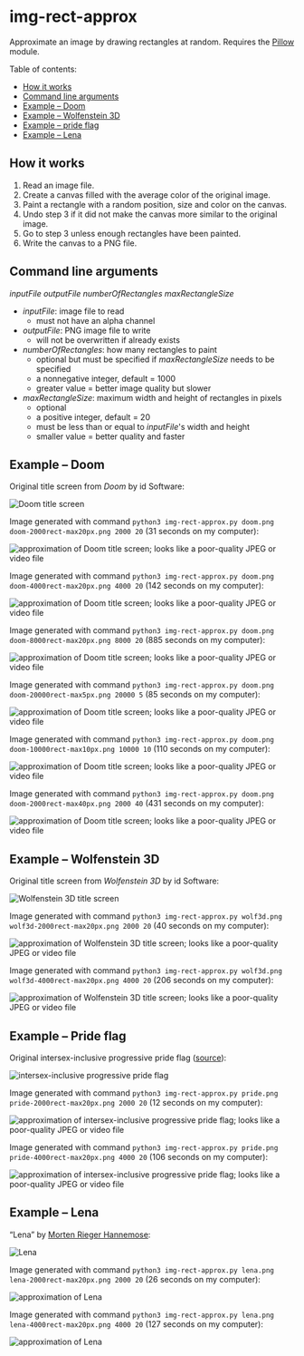 # img-rect-approx
Approximate an image by drawing rectangles at random. Requires the [Pillow](https://python-pillow.org) module.

Table of contents:
* [How it works](#how-it-works)
* [Command line arguments](#command-line-arguments)
* [Example &ndash; Doom](#example--doom)
* [Example &ndash; Wolfenstein 3D](#example--wolfenstein-3d)
* [Example &ndash; pride flag](#example--pride-flag)
* [Example &ndash; Lena](#example--lena)

## How it works
1. Read an image file.
2. Create a canvas filled with the average color of the original image.
3. Paint a rectangle with a random position, size and color on the canvas.
4. Undo step 3 if it did not make the canvas more similar to the original image.
5. Go to step 3 unless enough rectangles have been painted.
6. Write the canvas to a PNG file.

## Command line arguments
*inputFile outputFile numberOfRectangles maxRectangleSize*
* *inputFile*: image file to read
  * must not have an alpha channel
* *outputFile*: PNG image file to write
  * will not be overwritten if already exists
* *numberOfRectangles*: how many rectangles to paint
  * optional but must be specified if *maxRectangleSize* needs to be specified
  * a nonnegative integer, default = 1000
  * greater value = better image quality but slower
* *maxRectangleSize*: maximum width and height of rectangles in pixels
  * optional
  * a positive integer, default = 20
  * must be less than or equal to *inputFile*'s width and height
  * smaller value = better quality and faster

## Example &ndash; Doom
Original title screen from *Doom* by id Software:

![Doom title screen](doom.png)

Image generated with command `python3 img-rect-approx.py doom.png doom-2000rect-max20px.png 2000 20` (31 seconds on my computer):

![approximation of Doom title screen; looks like a poor-quality JPEG or video file](doom-2000rect-max20px.png)

Image generated with command `python3 img-rect-approx.py doom.png doom-4000rect-max20px.png 4000 20` (142 seconds on my computer):

![approximation of Doom title screen; looks like a poor-quality JPEG or video file](doom-4000rect-max20px.png)

Image generated with command `python3 img-rect-approx.py doom.png doom-8000rect-max20px.png 8000 20` (885 seconds on my computer):

![approximation of Doom title screen; looks like a poor-quality JPEG or video file](doom-8000rect-max20px.png)

Image generated with command `python3 img-rect-approx.py doom.png doom-20000rect-max5px.png 20000 5` (85 seconds on my computer):

![approximation of Doom title screen; looks like a poor-quality JPEG or video file](doom-20000rect-max5px.png)

Image generated with command `python3 img-rect-approx.py doom.png doom-10000rect-max10px.png 10000 10` (110 seconds on my computer):

![approximation of Doom title screen; looks like a poor-quality JPEG or video file](doom-10000rect-max10px.png)

Image generated with command `python3 img-rect-approx.py doom.png doom-2000rect-max40px.png 2000 40` (431 seconds on my computer):

![approximation of Doom title screen; looks like a poor-quality JPEG or video file](doom-2000rect-max40px.png)

## Example &ndash; Wolfenstein 3D
Original title screen from *Wolfenstein 3D* by id Software:

![Wolfenstein 3D title screen](wolf3d.png)

Image generated with command `python3 img-rect-approx.py wolf3d.png wolf3d-2000rect-max20px.png 2000 20` (40 seconds on my computer):

![approximation of Wolfenstein 3D title screen; looks like a poor-quality JPEG or video file](wolf3d-2000rect-max20px.png)

Image generated with command `python3 img-rect-approx.py wolf3d.png wolf3d-4000rect-max20px.png 4000 20` (206 seconds on my computer):

![approximation of Wolfenstein 3D title screen; looks like a poor-quality JPEG or video file](wolf3d-4000rect-max20px.png)

## Example &ndash; Pride flag
Original intersex-inclusive progressive pride flag ([source](https://commons.wikimedia.org/wiki/File:Intersex-inclusive_pride_flag.svg)):

![intersex-inclusive progressive pride flag](pride.png)

Image generated with command `python3 img-rect-approx.py pride.png pride-2000rect-max20px.png 2000 20` (12 seconds on my computer):

![approximation of intersex-inclusive progressive pride flag; looks like a poor-quality JPEG or video file](pride-2000rect-max20px.png)

Image generated with command `python3 img-rect-approx.py pride.png pride-4000rect-max20px.png 4000 20` (106 seconds on my computer):

![approximation of intersex-inclusive progressive pride flag; looks like a poor-quality JPEG or video file](pride-4000rect-max20px.png)

## Example &ndash; Lena
&ldquo;Lena&rdquo; by [Morten Rieger Hannemose](https://mortenhannemose.github.io/lena/):

![Lena](lena.png)

Image generated with command `python3 img-rect-approx.py lena.png lena-2000rect-max20px.png 2000 20` (26 seconds on my computer):

![approximation of Lena](lena-2000rect-max20px.png)

Image generated with command `python3 img-rect-approx.py lena.png lena-4000rect-max20px.png 4000 20` (127 seconds on my computer):

![approximation of Lena](lena-4000rect-max20px.png)
